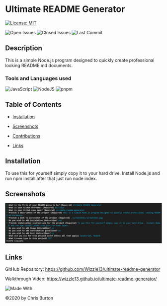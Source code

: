 
  # Ultimate README Generator
  [![License: MIT](https://img.shields.io/badge/License-MIT-lightgrey.svg)](https://opensource.org/licenses/MIT)
  
  ![Open Issues](https://img.shields.io/github/issues-raw/Wizzle13/ultimate-readme-generator?style=plastic)
  ![Closed Issues](https://img.shields.io/github/issues-closed-raw/Wizzle13/ultimate-readme-generator?label=Closed%20Issues&style=plastic)
  ![Last Commit](https://img.shields.io/github/last-commit/Wizzle13/ultimate-readme-generator?style=plastic)
  ## Description
  This is a simple Node.js program designed to quickly create professional looking README.md documents.

  ### Tools and Languages used
  ![JavaScript](https://img.shields.io/badge/-JavaScript-F7DF1E?style=plastic&logo=Javascript&logoColor=white)
  ![NodeJS](https://img.shields.io/badge/Node.js-43853D?style=plastic&logo=node.js&logoColor=white)
  ![pnpm](https://img.shields.io/badge/pnpm-F69220?style=plastic&logo=pnpm&logoColor=white)
  
  ## Table of Contents
  - [Installation](#installation)
  
  - [Screenshots](#screenshots)
  
  - [Contributions](#contributions)
  - [Links](#links)
  
  ## Installation
To use this for yourself simply copy it to your hard drive.  Install Node.js and run npm install after that just run node index.
    


  

  ## Screenshots
  <img src = "./screenshots/screenshot.png">


  

  ## Links
  GitHub Repository: https://github.com/Wizzle13/ultimate-readme-generator

  Walkthrough Video: https://wizzle13.github.io/ultimate-readme-generator/

![Made With](https://img.shields.io/badge/Made%20with-Ultimate%20README%20Generator-blue?style=plastic)

  &copy;2020 by Chris Burton

